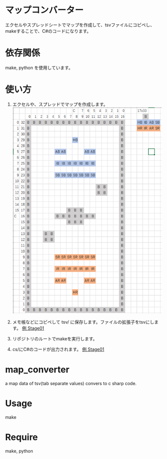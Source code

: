 # マップコンバーター
エクセルやスプレッドシートでマップを作成して、tsvファイルにコピペし、makeすることで、C#のコードになります。

# 依存関係
make, python を使用しています。

# 使い方
1. エクセルや、スプレッドでマップを作成します。
![Stage01](doc/Stage01.PNG) 

1. メモ帳などにコピペして tsv/ に保存します。ファイルの拡張子をtsvにします。
[例 Stage01](tsv/Stage01.tsv)

1. リポジトリのルートでmakeを実行します。
1. cs/にC#のコードが出力されます。
[例 Stage01](doc/Stage01.cs)





# map_converter
a map data of tsv(tab separate values) convers to c sharp code.


# Usage
make

# Require
make, python


